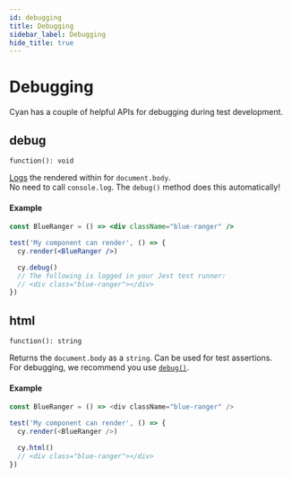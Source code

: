 ```yaml
---
id: debugging
title: Debugging
sidebar_label: Debugging
hide_title: true
---
```


# Debugging

Cyan has a couple of helpful APIs for debugging during test development.

## debug

`function(): void`

[Logs](https://developer.mozilla.org/en-US/docs/Web/API/Console/log) the rendered within for `document.body`.<br />
No need to call `console.log`. The `debug()` method does this automatically!

#### Example

```jsx
const BlueRanger = () => <div className="blue-ranger" />

test('My component can render', () => {
  cy.render(<BlueRanger />)

  cy.debug()
  // The following is logged in your Jest test runner:
  // <div class="blue-ranger"></div>
})
```

## html

`function(): string`

Returns the `document.body` as a `string`. Can be used for test assertions.<br />
For debugging, we recommend you use [`debug()`](#debug).

#### Example

```js
const BlueRanger = () => <div className="blue-ranger" />

test('My component can render', () => {
  cy.render(<BlueRanger />)

  cy.html()
  // <div class="blue-ranger"></div>
})
```
